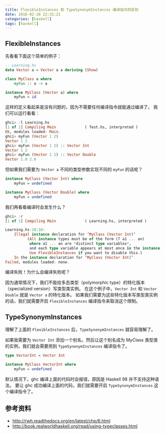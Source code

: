 ```yaml
---
title: FlexibleInstances 和 TypeSynonymInstances 编译指令的区别
date: 2016-02-28 22:31:21
categories: [haskell]
tags: [haskell]
---
```



## FlexibleInstances

先看看下面这个简单的例子：

```hs
-- Learning.hs
data Vector a = Vector a a deriving (Show)

class MyClass a where
    myFun :: a -> a

instance MyClass (Vector a) where
    myFun = id
```

这样的定义看起来是没有问题的，因为不需要任何编译指令就能通过编译了。
我们可以运行看看：

```hs
ghci> :l Learning.hs
[1 of 1] Compiling Main             ( Test.hs, interpreted )
Ok, modules loaded: Main.
ghci> myFun (Vector 1 2)
Vector 1 2
ghci> myFun (Vector 1 2) :: Vector Int
Vector 1 2
ghci> myFun (Vector 1 2) :: Vector Double
Vector 1.0 2.0
```

但如果我们需要为 `Vector a` 不同的类型参数实现不同的 `myFun` 的话呢？

```hs
instance MyClass (Vector Int) where
    myFun = undefined

instance MyClass (Vector Double) where
    myFun = undefined
```

我们再看看编译时会发生什么？

```hs
ghci> :r
[1 of 1] Compiling Main             ( Learning.hs, interpreted )

Learning.hs:10:10:
    Illegal instance declaration for ‘MyClass (Vector Int)’
          (All instance types must be of the form (T a1 ... an)
           where a1 ... an are *distinct type variables*,
           and each type variable appears at most once in the instance head.
           Use FlexibleInstances if you want to disable this.)
    In the instance declaration for ‘MyClass (Vector Int)’
Failed, modules loaded: none.
```

编译失败！为什么会编译失败呢？

因为通常情况下，我们不能给多态类型（polymorphic type）的特化版本（specialized version）写类型类实例。 
在这个例子中，`Vector Int` 和 `Vector Double` 就是 `Vector a` 的特化版本。
如果我们需要为这些特化版本写类型类实例的话，我们就需要开启 `FlexibleInstances` 编译指令来取消这个限制。


## TypeSynonymInstances

理解了上面的 `FlexibleInstances` 后，`TypeSynonymInstances` 就容易理解了。

如果我需要为 `Vector Int` 添加一个别名，然后让这个别名成为 MyClass 类型类的实例，我们就会需要用到 `TypeSynonymInstances` 编译指令了。

```hs
type VectorInt = Vector Int

instance MyClass VectorInt where
    myFun = undefined
```

默认情况下，ghc 编译上面的代码时会报错，原因是 Haskell 98 并不支持这种语法。
要让 ghc 成功编译上面的代码，我们就需要开启 `TypeSynonymInstances` 这个编译指令了。


## 参考资料

- http://rwh.readthedocs.org/en/latest/chp/6.html
- http://book.realworldhaskell.org/read/using-typeclasses.html

